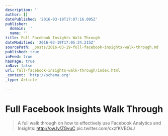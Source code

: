 ```yaml
---
description: ''
author: []
datePublished: '2016-03-19T17:07:16.005Z'
publisher:
  domain: ''
  name: ''
title: Full Facebook Insights Walk Through
dateModified: '2016-03-19T17:05:34.215Z'
sourcePath: _posts/2016-03-19-full-facebook-insights-walk-through.md
published: true
inFeed: true
hasPage: true
inNav: false
url: full-facebook-insights-walk-through/index.html
_context: 'http://schema.org'
_type: Article

---
```

# Full Facebook Insights Walk Through

> A full walk through on how to effectively use Facebook Analytics and Insights: http://ow.ly/ZGvuC pic.twitter.com/cxzfKVBOsJ